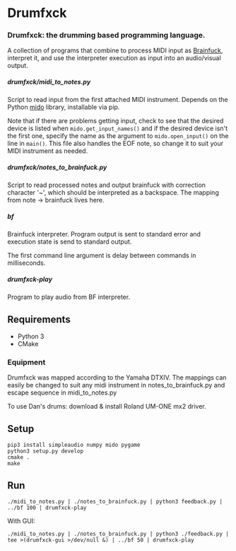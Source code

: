 # Drumfxck
### Drumfxck: the drumming based programming language.

A collection of programs that combine to process MIDI input as [Brainfuck](https://en.wikipedia.org/wiki/Brainfuck), interpret it, and use the interpreter execution as input into an audio/visual output.

##### drumfxck/midi_to_notes.py
Script to read input from the first attached MIDI instrument. Depends on the Python [mido](https://mido.readthedocs.io/en/latest/) library, installable via pip.

Note that if there are problems getting input, check to see that the desired device is listed when `mido.get_input_names()`
and if the desired device isn't the first one, specify the name as the argument to `mido.open_input()` on the line in `main()`. This file also handles the EOF note, so change it to suit your MIDI instrument as needed.

##### drumfxck/notes_to_brainfuck.py
Script to read processed notes and output brainfuck with correction character '~', which should be interpreted as a backspace.
The mapping from note -> brainfuck lives here.

##### bf
Brainfuck interpreter. Program output is sent to standard error and execution state is send to standard output.

The first command line argument is delay between commands in milliseconds.

##### drumfxck-play
Program to play audio from BF interpreter.

## Requirements

 - Python 3
 - CMake
 
### Equipment

Drumfxck was mapped according to the Yamaha DTXIV. The mappings can easily be changed to suit any midi instrument in notes_to_brainfuck.py and escape sequence in midi_to_notes.py

To use Dan's drums: download & install Roland UM-ONE mx2 driver.

## Setup

```
pip3 install simpleaudio numpy mido pygame
python3 setup.py develop
cmake .
make
```

## Run
```
./midi_to_notes.py | ./notes_to_brainfuck.py | python3 feedback.py | ../bf 100 | drumfxck-play
```

With GUI:
```
./midi_to_notes.py | ./notes_to_brainfuck.py | python3 ./feedback.py | tee >(drumfxck-gui >/dev/null &) | ../bf 50 | drumfxck-play
```
